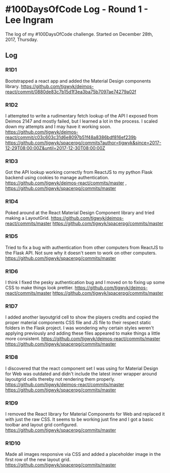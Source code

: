 # #100DaysOfCode Log - Round 1 - Lee Ingram

The log of my #100DaysOfCode challenge. Started on December 28th, 2017, Thursday.

## Log

### R1D1 
Bootstrapped a react app and added the Material Design components library. https://github.com/tigwyk/deimos-react/commit/0880de83c7b15d1f3ea3ba75b7097ae74279a02f

### R1D2
I attempted to write a rudimentary fetch lookup of the API I exposed from Deimos 2147 and mostly failed, but I learned a lot in the process. I scaled down my attempts and I may have it working soon. https://github.com/tigwyk/deimos-react/commit/c03c603c31d6e8097b51f48a8386bdf816ef239b https://github.com/tigwyk/spacerpg/commits?author=tigwyk&since=2017-12-29T08:00:00Z&until=2017-12-30T08:00:00Z

### R1D3
Got the API lookup working correctly from ReactJS to my python Flask backend using cookies to manage authentication. https://github.com/tigwyk/deimos-react/commits/master , https://github.com/tigwyk/spacerpg/commits/master

### R1D4
Poked around at the React Material Design Component library and tried making a LayoutGrid. https://github.com/tigwyk/deimos-react/commits/master https://github.com/tigwyk/spacerpg/commits/master

### R1D5
Tried to fix a bug with authentication from other computers from ReactJS to the Flask API. Not sure why it doesn't seem to work on other computers. https://github.com/tigwyk/spacerpg/commits/master

### R1D6
I think I fixed the pesky authentication bug and I moved on to fixing up some CSS to make things look prettier. https://github.com/tigwyk/deimos-react/commits/master https://github.com/tigwyk/spacerpg/commits/master

### R1D7
I added another layoutgrid cell to show the players credits and copied the proper material components CSS file and JS file to their respect static folders in the Flask project. I was wondering why certain styles weren't applying previously and adding these files appeared to make things a little more consistent. https://github.com/tigwyk/deimos-react/commits/master https://github.com/tigwyk/spacerpg/commits/master

### R1D8
I discovered that the react component set I was using for Material Design for Web was outdated and didn't include the latest inner wrapper around layoutgrid cells thereby not rendering them properly. https://github.com/tigwyk/deimos-react/commits/master https://github.com/tigwyk/spacerpg/commits/master

### R1D9
I removed the React library for Material Components for Web and replaced it with just the raw CSS. It seems to be working just fine and I got a basic toolbar and layout grid configured. https://github.com/tigwyk/spacerpg/commits/master

### R1D10
Made all images responsive via CSS and added a placeholder image in the first row of the new layout grid. https://github.com/tigwyk/spacerpg/commits/master
